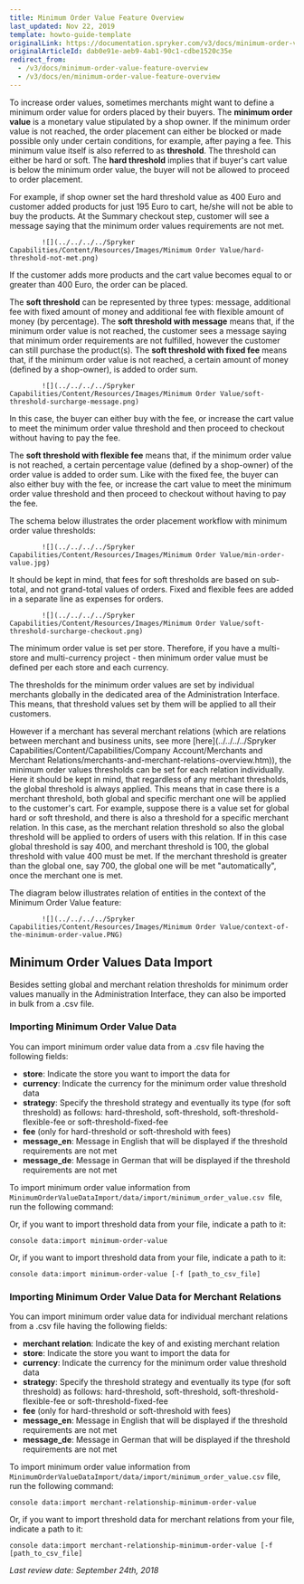 ```yaml
---
title: Minimum Order Value Feature Overview
last_updated: Nov 22, 2019
template: howto-guide-template
originalLink: https://documentation.spryker.com/v3/docs/minimum-order-value-feature-overview
originalArticleId: dab0e91e-aeb9-4ab1-90c1-cdbe1520c35e
redirect_from:
  - /v3/docs/minimum-order-value-feature-overview
  - /v3/docs/en/minimum-order-value-feature-overview
---
```



To increase order values, sometimes merchants might want to define a minimum order value for orders placed by their buyers. The **minimum order value** is a monetary value stipulated by a shop owner. If the minimum order value is not reached, the order placement can either be blocked or made possible only under certain conditions, for example, after paying a fee. This minimum value itself is also referred to as **threshold**. The threshold can either be hard or soft. The **hard threshold** implies that if buyer's cart value is below the minimum order value, the buyer will not be allowed to proceed to order placement.

For example, if shop owner set the hard threshold value as 400 Euro and customer added products for just 195 Euro to cart, he/she will not be able to buy the products. At the Summary checkout step, customer will see a message saying that the minimum order values requirements are not met.

            ![](../../../../Spryker Capabilities/Content/Resources/Images/Minimum Order Value/hard-threshold-not-met.png)

If the customer adds more products and the cart value becomes equal to or greater than 400 Euro, the order can be placed.

The **soft threshold** can be represented by three types: message, additional fee with fixed amount of money and additional fee with flexible amount of money (by percentage). The **soft threshold with message** means that, if the minimum order value is not reached, the customer sees a message saying that minimum order requirements are not fulfilled, however the customer can still purchase the product(s). The **soft threshold with fixed fee** means that, if the minimum order value is not reached, a certain amount of money (defined by a shop-owner), is added to order sum.

            ![](../../../../Spryker Capabilities/Content/Resources/Images/Minimum Order Value/soft-threshold-surcharge-message.png)

In this case, the buyer can either buy with the fee, or increase the cart value to meet the minimum order value threshold and then proceed to checkout without having to pay the fee.

The **soft threshold with flexible fee** means that, if the minimum order value is not reached, a certain percentage value (defined by a shop-owner) of the order value is added to order sum. Like with the fixed fee, the buyer can also either buy with the fee, or increase the cart value to meet the minimum order value threshold and then proceed to checkout without having to pay the fee.

The schema below illustrates the order placement workflow with minimum order value thresholds:

            ![](../../../../Spryker Capabilities/Content/Resources/Images/Minimum Order Value/min-order-value.jpg)

It should be kept in mind, that fees for soft thresholds are based on sub-total, and not grand-total values of orders. Fixed and flexible fees are added in a separate line as expenses for orders.

            ![](../../../../Spryker Capabilities/Content/Resources/Images/Minimum Order Value/soft-threshold-surcharge-checkout.png)

The minimum order value is set per store. Therefore, if you have a multi-store and multi-currency project - then minimum order value must be defined per each store and each currency.

The thresholds for the minimum order values are set by individual merchants globally in the dedicated area of the Administration Interface. This means, that threshold values set by them will be applied to all their customers.

However if a merchant has several merchant relations (which are relations between merchant and business units, see more [here](../../../../Spryker Capabilities/Content/Capabilities/Company Account/Merchants and Merchant Relations/merchants-and-merchant-relations-overview.htm)), the minimum order values thresholds can be set for each relation individually. Here it should be kept in mind, that regardless of any merchant thresholds, the global threshold is always applied. This means that in case there is a merchant threshold, both global and specific merchant one will be applied to the customer's cart. For example, suppose there is a value set for global hard or soft threshold, and there is also a threshold for a specific merchant relation. In this case, as the merchant relation threshold so also the global threshold will be applied to orders of users with this relation. If in this case global threshold is say 400, and merchant threshold is 100, the global threshold with value 400 must be met. If the merchant threshold is greater than the global one, say 700, the global one will be met "automatically", once the merchant one is met.

The diagram below illustrates relation of entities in the context of the Minimum Order Value feature:

            ![](../../../../Spryker Capabilities/Content/Resources/Images/Minimum Order Value/context-of-the-minimum-order-value.PNG)

## Minimum Order Values Data Import

Besides setting global and merchant relation thresholds for minimum order values manually in the Administration Interface, they can also be imported in bulk from a .csv file.

### Importing Minimum Order Value Data

You can import minimum order value data from a .csv file having the following fields:

* **store**: Indicate the store you want to import the data for
* **currency**: Indicate the currency for the minimum order value threshold data
* **strategy**: Specify the threshold strategy and eventually its type (for soft threshold) as follows: hard-threshold, soft-threshold, soft-threshold-flexible-fee or soft-threshold-fixed-fee
* **fee** (only for hard-threshold or soft-threshold with fees)
* **message_en**: Message in English that will be displayed if the threshold requirements are not met
* **message_de**: Message in German that will be displayed if the threshold requirements are not met

To import minimum order value information from `MinimumOrderValueDataImport/data/import/minimum_order_value.csv `file, run the following command:

Or, if you want to import threshold data from your file, indicate a path to it:

```shell
console data:import minimum-order-value
```

Or, if you want to import threshold data from your file, indicate a path to it:

```shell
console data:import minimum-order-value [-f [path_to_csv_file]
```

### Importing Minimum Order Value Data for Merchant Relations

You can import minimum order value data for individual merchant relations from a .csv file having the following fields:

* **merchant relation**: Indicate the key of and existing merchant relation
* **store**: Indicate the store you want to import the data for
* **currency**: Indicate the currency for the minimum order value threshold data
* **strategy**: Specify the threshold strategy and eventually its type (for soft threshold) as follows: hard-threshold, soft-threshold, soft-threshold-flexible-fee or soft-threshold-fixed-fee
* **fee** (only for hard-threshold or soft-threshold with fees)
* **message_en**: Message in English that will be displayed if the threshold requirements are not met
* **message_de**: Message in German that will be displayed if the threshold requirements are not met

To import minimum order value information from `MinimumOrderValueDataImport/data/import/minimum_order_value.csv` file, run the following command:

```shell
console data:import merchant-relationship-minimum-order-value
```

Or, if you want to import threshold data for merchant relations from your file, indicate a path to it:

```shell
console data:import merchant-relationship-minimum-order-value [-f [path_to_csv_file]
```

*Last review date: September 24th, 2018*


